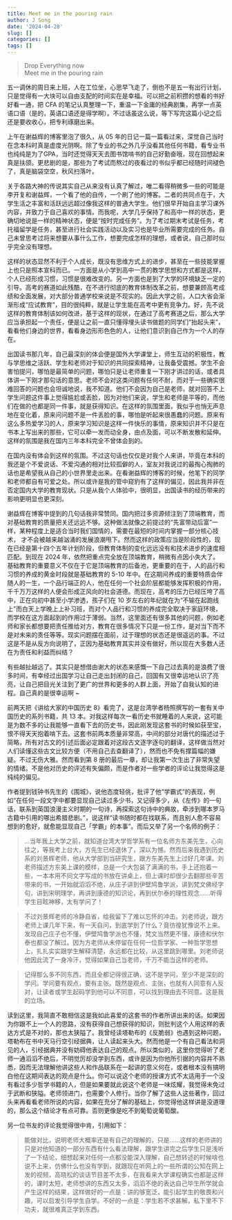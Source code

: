 ```yaml
---
title: Meet me in the pouring rain
author: J Song
date: '2024-04-28'
slug: []
categories: []
tags: []
---
```

>Drop Everything now\
>Meet me in the pouring rain

五一调休的周日来上班，人在工位坐，心思早飞走了，倒也不是五一有出行计划，只是觉得有一大块可以自由支配的时间实在是幸福。可以把之前积攒的想看的书好好看一通，把 CFA 的笔记认真整理一下，重温一下金庸的经典剧集，再学一点英语口语（是的，英语口语还是得学啊）。不过话虽这么说，等下写完这篇小记之后还是要收收心，把专利琢磨出来。

上午在谢益辉的博客里泡了很久，从 05 年的日记一篇一篇看过来，深觉自己当时在念本科时真是虚度光阴啊。除了专业的书之外几乎没看其他任何书籍，看专业书也纯纯是为了GPA，当时还觉得天天去图书馆啃书的自己好勤奋哦，现在回想起来真是扶颌。更悲剧的是，那些为了考试而熬过的夜看过的书似乎都已经随时间褪色了，真是脑袋空空，秋风扫落叶。

关于各路大神的传说其实自己从来没有认真了解过，唯二看得稍微多一些的可能是李开复和谢益辉，一个看了他的自传，一个刷了他的博客。二者的共同点在于，大学生活之丰富和活跃远远超过像我这样的普通大学生。他们很早开始自主学习课外内容，并致力于自己喜欢的事情。而我呢，大学几乎保持了和高中一样的状态，更确切地说是一样的精神状态，便是“按时完成任务”。为了考过期末考试是任务，考托福留学是任务，甚至进行社会实践活动以及实习也是毕业所需要完成的任务。自己未曾思考过将来想要从事什么工作，想要完成怎样的理想，或者说，自己那时似乎完全没有理想。

这样的状态显然不利于个人成长，既没有思维方式上的进步，甚至在一些技能掌握上也只是照本宣科而已。一方面是从小学到高中一贯的教学思想和方式都是这样，个人已经形成习惯，习惯是很难改变的。另一方面也是到了大学的环境缺乏一定的引导。高考的赛道如此残酷，在不进行彻底的教育体制改革之前，想要兼顾高考成绩和全面发展，对大部分普通学校来说是不现实的。因此大学之前，人口大省会渐渐形成“应试教育”，目的很纯粹，就是让学生能在高考中更有竞争力。好，先不说这样的教育体制该如何改进，基于这样的现状，在通过了高考赛道之后，那么大学应当承担起一个责任，便是让之前一直只懂得埋头读书做题的同学们“抬起头来”，看看他们身边的世界，看看身边形形色色的人，让他们意识到自己作为一个人的存在。

出国读书那几年，自己最深刻的体会便是国外大学课堂上，师生互动的积极性，教与学思维之活跃、学生和老师对于知识的共同探索精神，让我备受震撼。学生不会害怕提问，哪怕是最简单的问题，哪怕只是让老师重复一下刚才讲过的话，或者具体讲一下刚才那句话的意思。老师不会对这类问题有任何不耐，而对于一些确实很难回答的问题也会坦诚地说，我不知道。他们不会因为自己是老师，就对回答不上学生问题这件事上觉得尴尬或丢脸，因为对他们来说，学生和老师是平等的，而他们在做的也都是同一件事，就是获得知识。在这样的氛围里面，我似乎也悄无声息地在变化着，原来问问题不是一件丢脸的事，哪怕是听起来很愚蠢的问题。原来有这么多热爱学习的人，原来学习知识是这样一件快乐的事情，原来知识并不只是在书本上写出来的那些，它可以牵一发而动全身，由点及面，可以不断发散和延伸。这样的氛围是我在国内三年本科完全不曾体会到的。

在国内没有体会到这样的氛围。不过这句话也仅仅是对我个人来讲，毕竟在本科的我还是个不爱说话、不爱沟通的相对比较孤僻的人，室友对我说过的最掏心掏肺的话也是希望我从自己的小世界里走出来。在看谢益辉的博客的时候，他笔下的同学和老师都自有可爱之处。所以或许是我的管中窥豹有了这样的偏见，因此我并非在否定国内大学的教育现状。只是从我个人体验中，很明显，出国读书的经历带来的影响更明显也更深刻。

谢益辉在博客中提到的几句话我非常赞同。国内把过多资源倾注到了顶端教育，而对基础教育的质量把关还远远不够。这种做法就像之前提过的“先富带动后富”一样，某种程度上是适合当时我们国情的，需要在最短的时间内掌握一部分核心技术， 才不会被越来越汹涌的发展浪潮甩下。然而这样的政策应当是阶段性的，现在已经是第十四个五年计划阶段，但教育体制的变化远远没有和技术进步的速度相匹配。到现在 2024 年，依然把重点完全放在顶端教育，稍微有点因小失大了。基础教育的重要意义不仅在于它是顶端教育的后备池，更重要的在于，人的品行和习惯的养成的黄金时段就是基础教育的 5-10 年中。在这期间养成的重要特质会伴随人的一生，一个品行端正的人，他在任何一个社会阶层都能够发挥积极的作用，千千万万这样的人便会形成正风向的社会道德。而现在，高考的压力已经压垮了高中，正在向初中甚至小学渗透，孩子们在 10 岁左右的年纪就在为“不输在起跑线上”而白天上学晚上上补习班，而对个人品行和习惯的养成完全取决于家庭环境，而学校在这方面起到的作用过于薄弱。当然，这里面还有很多其他的问题，例如老师和家长都想要把责任推给对方，教育在很多情况下只是一份工作，是对当下而不是对未来的责任等等。现实问题摆在面前，过于理想的状态还是很遥远的事。不过这是不是从反方向说明了，正因为基础教育其实并没有做好，所以现在大多数人还在为责任和利益而纠结？

有些越扯越远了。其实只是想借由谢大的状态来感慨一下自己过去真的是浪费了很多时间，有幸经过出国学习让自己走出封闭的自己，回国有又很幸运地认识了亮亮，让自己把目光关注到了更广的世界和更多的人群上面，开始了自我认知的进程。自己真的是很幸运啊 ~

前两天把《讲给大家的中国历史 8》看完了，这是台湾学者杨照撰写的一套有关中国历史的系列书籍，共 13 本。对我这样每次一看历史书就睡着的人来说，这可能是为数不多的让我能够一直看下去的历史书，因此刚发现这套书的时候如获至宝，恨不得天天抱着啃下去。这套书前两本质量非常高，中间的部分对唐代的描述过于简略，所有对古文的引述后面必定跟着对这段古文逐字逐句的翻译，这样做当然对人们读懂这些古文比较方便（不用自己去查翻译了），然而也不免有撑篇幅的嫌疑。不过无伤大雅。然而看到第 8 册的最后一章，却让我第一次生出了非常失望的情绪。不是他对历史的评述有失偏颇，而是作者对一些学者的评论让我觉得这是纯纯的偏见。

作者提到钱钟书先生的《围城》，说他态度轻佻，批评了他“学霸式”的表现，例如“在任何一段文字中都要显现自己读过多少书，又记得多少，从《左传》的一句话，联系到英国浪漫主义时期的一句诗，再探索这句诗中的典故，牵涉到哪本罗马古籍中引用的哪出希腊悲剧。”，说这样“读书随时都在找联系，而且别人愈不容易想到的愈好，就愈能显现自己「学霸」的本事”。而后又举了另一个名师的例子：

>...当年我上大学之前，就知道台湾大学哲学系有一位名师方东美先生，心向往之，等我考上台大，方先生已经退休了，深以为憾。然而后来我遇到历史系的刘景辉老师，他从大学部到当研究生，跟方东美先生上过好几年课。刘老师描述方东美上课的模样，总是一个大包装了满满的书，手上还抱着一些，一本本用不同文字写成的书放在讲桌上，但上课时却很少去翻那些辛苦带来的书，一开始就滔滔不绝，从庄子讲到伊壁鸠鲁学派，讲到梵文佛经字句，讲到宋明理学，再讲到康德的知识论，再到伏尔泰的理性观念……听得学生目眩神移，太有学问了！

>不过刘景辉老师的冷静自省，给我留下了难以忘怀的冲击。刘老师说，跟方老师上课几年下来，有一天自问，到底学到了什么？竟彷徨犹豫说不上来。发现自己庄子也不懂，伊壁鸠鲁学派也不懂，梵文当然更不懂，康德和伏尔泰也都没了解过。因为方老师从未停留在任何一位哲学家、一种哲学思想上，扎扎实实跟学生解释清楚，永远都在比较，从这里跳到哪里。刘老师说他因此流了一身冷汗，觉得如果自己当老师，千万不能当这样的老师。

>记得那么多不同东西，而且全都记得很正确，这不是学问，至少不是深刻的学问。学问要有观点，要有主张。既然是观点、主张，也就有人同意有人反对，让读者或学生起码学到他可以不同意，可以找到理由去不同意。这是我的立场。

读到这里，我简直不敢相信这是我如此喜爱的这套书的作者所讲出来的话。如果因为你跟不上一个人的思路，没有获得自己想获得的知识，则批判这个人用这样的表达方式是不对的，那也太狭隘了。我曾经读塔勒布的《反脆弱》也遇到这种问题，塔勒布在书中天马行空引经据典，让人读起来头大。然而他是一个有自己看法和洞见的人，引经据典并没有妨碍他表达自己的观点。所以类似的，这里你觉得听了老师一通滔滔不绝后，不明觉厉却没学到东西，或许是因为你他所引据的内容并不熟悉，因而无法理解他讲这些人和作品联系在一起讲的意义何在，或者根本没有搞明白他在这期间表达的观点是什么。你可以说这个老师的授课方式不太适用于一个没有看过多少哲学书籍的人，但是如果要就此说这个老师是一味炫耀，我觉得未免过于武断和狭隘。老师领进门，也需要个人修行。当你了解了这些人这些著作，回过头来再看看老师所说的内容，如果在充分了解的基础上，你觉得他这样讲是没道理的，那么这个结论才有点可靠。否则更像是吃不到葡萄说葡萄酸。

另一位书友的评论我觉得很中肯，引用如下：
>能做对比，说明老师大概率还是有自己的理解的，只是……这样的老师讲的只是对他知道的一部分东西有什么看法理解，跟学生讲完之后学生只是浅听了一下结论，细想起来对任何一点都没能深入理解，自己想转述的时候啥也说不上来，仿佛什么也没有学到，就跟现在听网上的一些所谓的公知在网上发的视频，高晓松的谈话节目差不太多，在我看来大学课程确实也都是这样的，课时太短，老师想讲的东西又太多，滔滔不绝的表达自己毕生所学就会产生这样的结果，这样做好的一点是：讲的够宽泛，能引起学生的敬畏和兴趣，可以启发引导学生自学。不好的一点是：学生若不求甚解，私下里不下功夫，就很难真正学到东西。